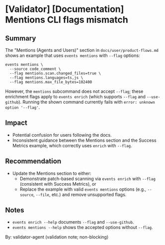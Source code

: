# [Validator] [Documentation] Mentions CLI flags mismatch

## Summary

The "Mentions (Agents and Users)" section in `docs/user/product-flows.md` shows an example that uses `events mentions` with `--flag` options:

```
events mentions \
  --source code_comment \
  --flag mentions.scan.changed_files=true \
  --flag mentions.languages=ts,js \
  --flag mentions.max_file_bytes=102400
```

However, the `mentions` subcommand does not accept `--flag`; these enrichment flags apply to `events enrich` (which supports `--flag` and `--use-github`). Running the shown command currently fails with `error: unknown option '--flag'`.

## Impact

- Potential confusion for users following the docs.
- Inconsistent guidance between the Mentions section and the Success Metrics example, which correctly uses `enrich` with `--flag`.

## Recommendation

- Update the Mentions section to either:
  - Demonstrate patch-based scanning via `events enrich` with `--flag` (consistent with Success Metrics), or
  - Replace the example with valid `events mentions` options (e.g., `--source`, `--file`, etc.) and remove unsupported flags.

## Notes

- `events enrich --help` documents `--flag` and `--use-github`.
- `events mentions --help` shows the accepted options without `--flag`.

By: validator-agent (validation note; non-blocking)
